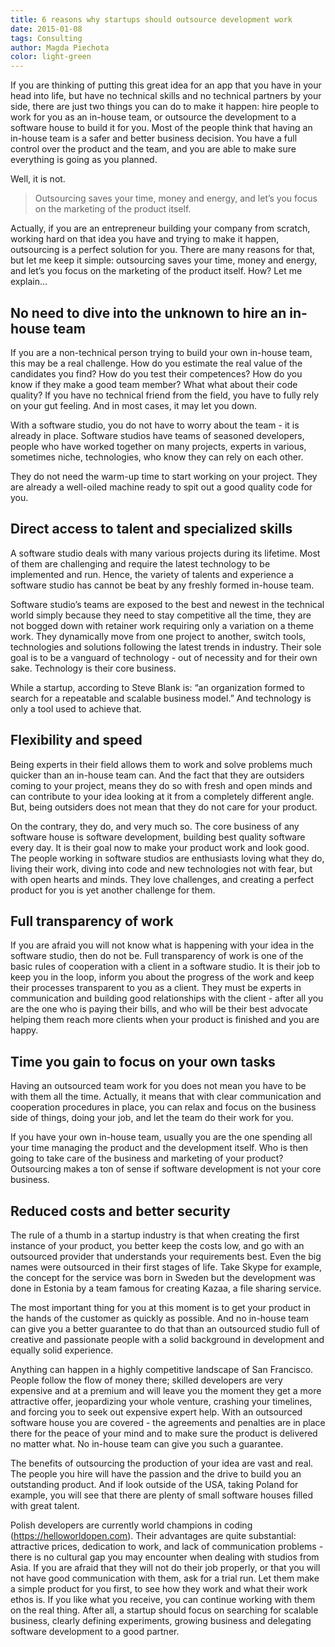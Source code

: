 ```yaml
---
title: 6 reasons why startups should outsource development work
date: 2015-01-08
tags: Consulting
author: Magda Piechota
color: light-green
---
```


If you are thinking of putting this great idea for an app that you have in your head into life, but have no technical skills and no technical partners by your side, there are just two things you can do to make it happen: hire people to work for you as an in-house team, or outsource the development to a software house to build it for you. Most of the people think that having an in-house team is a safer and better business decision. You have a full control over the product and the team, and you are able to make sure everything is going as you planned.

Well, it is not.

> Outsourcing saves your time, money and energy, and let’s you focus on the marketing of the product itself.

Actually, if you are an entrepreneur building your company from scratch, working hard on that idea you have and trying to make it happen, outsourcing is a perfect solution for you. There are many reasons for that, but let me keep it simple: outsourcing saves your time, money and energy, and let’s you focus on the marketing of the product itself. How? Let me explain…

## No need to dive into the unknown to hire an in-house team
If you are a non-technical person trying to build your own in-house team, this may be a real challenge. How do you estimate the real value of the candidates you find? How do you test their competences? How do you know if they make a good team member? What what about their code quality? If you have no technical friend from the field, you have to fully rely on your gut feeling. And in most cases, it may let you down.

With a software studio, you do not have to worry about the team - it is already in place. Software studios have teams of seasoned developers, people who have worked together on many projects, experts in various, sometimes niche, technologies, who know they can rely on each other.

They do not need the warm-up time to start working on your project. They are already a well-oiled machine ready to spit out a good quality code for you.

## Direct access to talent and specialized skills
A software studio deals with many various projects during its lifetime. Most of them are challenging and require the latest technology to be implemented and run. Hence, the variety of talents and experience a software studio has cannot be beat by any freshly formed in-house team.

Software studio’s teams are exposed to the best and newest in the technical world simply because they need to stay competitive all the time, they are not bogged down with retainer work requiring only a variation on a theme work. They dynamically move from one project to another, switch tools, technologies and solutions following the latest trends in industry. Their sole goal is to be a vanguard of technology - out of necessity and for their own sake. Technology is their core business.

While a startup, according to Steve Blank is: “an organization formed to search for a repeatable and scalable business model.” And technology is only a tool used to achieve that.

## Flexibility and speed
Being experts in their field allows them to work and solve problems much quicker than an in-house team can. And the fact that they are outsiders coming to your project, means they do so with fresh and open minds and can contribute to your idea looking at it from a completely different angle. But, being outsiders does not mean that they do not care for your product.

On the contrary, they do, and very much so. The core business of any software house is software development, building best quality software every day. It is their goal now to make your product work and look good. The people working in software studios are enthusiasts loving what they do, living their work, diving into code and new technologies not with fear, but with open hearts and minds. They love challenges, and creating a perfect product for you is yet another challenge for them.

## Full transparency of work
If you are afraid you will not know what is happening with your idea in the software studio, then do not be. Full transparency of work is one of the basic rules of cooperation with a client in a software studio. It is their job to keep you in the loop, inform you about the progress of the work and keep their processes transparent to you as a client. They must be experts in communication and building good relationships with the client - after all you are the one who is paying their bills, and who will be their best advocate helping them reach more clients when your product is finished and you are happy.

## Time you gain to focus on your own tasks
Having an outsourced team work for you does not mean you have to be with them all the time. Actually, it means that with clear communication and cooperation procedures in place, you can relax and focus on the business side of things, doing your job, and let the team do their work for you.

If you have your own in-house team, usually you are the one spending all your time managing the product and the development itself. Who is then going to take care of the business and marketing of your product? Outsourcing makes a ton of sense if software development is not your core business.

## Reduced costs and better security
The rule of a thumb in a startup industry is that when creating the first instance of your product, you better keep the costs low, and go with an outsourced provider that understands your requirements best. Even the big names were outsourced in their first stages of life. Take Skype for example, the concept for the service was born in Sweden but the development was done in Estonia by a team famous for creating Kazaa, a file sharing service.

The most important thing for you at this moment is to get your product in the hands of the customer as quickly as possible. And no in-house team can give you a better guarantee to do that than an outsourced studio full of creative and passionate people with a solid background in development and equally solid experience.

Anything can happen in a highly competitive landscape of San Francisco. People follow the flow of money there; skilled developers are very expensive and at a premium and will leave you the moment they get a more attractive offer, jeopardizing your whole venture, crashing your timelines, and forcing you to seek out expensive expert help. With an outsourced software house you are covered - the agreements and penalties are in place there for the peace of your mind and to make sure the product is delivered no matter what. No in-house team can give you such a guarantee.

The benefits of outsourcing the production of your idea are vast and real. The people you hire will have the passion and the drive to build you an outstanding product. And if look outside of the USA, taking Poland for example, you will see that there are plenty of small software houses filled with great talent.

Polish developers are currently world champions in coding (https://helloworldopen.com). Their advantages are quite substantial: attractive prices, dedication to work, and lack of communication problems - there is no cultural gap you may encounter when dealing with studios from Asia. If you are afraid that they will not do their job properly, or that you will not have good communication with them, ask for a trial run. Let them make a simple product for you first, to see how they work and what their work ethos is. If you like what you receive, you can continue working with them on the real thing. After all, a startup should focus on searching for scalable business, clearly defining experiments, growing business and delegating software development to a good partner.
